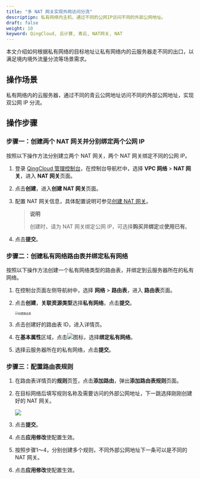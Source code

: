 ```yaml
---
title: "多 NAT 网关实现外网访问分流"
descriptipn: 私有网络内主机，通过不同的公网IP访问不同的外部公网地址。
draft: false
weight: 10
keyword: QingCloud, 云计算, 青云, NAT网关, NAT
---
```


本文介绍如何根据私有网络的目标地址让私有网络内的云服务器走不同的出口，以满足境内境外流量分流等场景需求。

## 操作场景

私有网络内的云服务器，通过不同的青云公网地址访问不同的外部公网地址，实现双公网 IP 分流。

## 操作步骤

### 步骤一：创建两个 NAT 网关并分别绑定两个公网 IP

按照以下操作方法分别建立两个 NAT 网关，两个 NAT 网关绑定不同的公网 IP。

1. 登录 [QingCloud 管理控制台](https://console.qingcloud.com/login)，在控制台导航栏中，选择 **VPC 网络** > **NAT 网关**，进入 **NAT 网关**页面。

2. 点击**创建**，进入**创建 NAT 网关**页面。

3. 配置 NAT 网关信息，具体配置说明可参见[创建 NAT 网关](../../manual/mge_nat/create_nat/)。

   > **说明**
   >
   > 创建时，请为 NAT 网关绑定公网 IP，可选择**购买并绑定**或**使用已有**。

4. 点击**提交**。

### 步骤二：创建私有网络路由表并绑定私有网络

按照以下操作方法创建一个私有网络类型的路由表，并绑定到云服务器所在的私有网络。

1. 在控制台页面左侧导航树中，选择 **网络** > **路由表**，进入 **路由表**页面。

2. 点击**创建**，**关联资源类型**选择**私有网络**，点击**提交**。

   <img src="/network/vpc/_images/504002_create_routetable.png" alt="创建路由表" style="zoom:50%;" />

3. 点击创建好的路由表 ID，进入详情页。

4. 在**基本属性**区域，点击![](/network/vpc/_images/function_icon.png)图标，选择**绑定私有网络**。

5. 选择云服务器所在的私有网络，点击**提交**。

### 步骤三：配置路由表规则

1. 在路由表详情页的**规则**页签，点击**添加路由**，弹出**添加路由表规则**页面。

2. 在目标网络后填写规则名称及需要访问的外部公网地址，下一跳选择刚刚创建好的 NAT 网关。

   ![](../../_images/bp_add_route_rule.png)

3. 点击**提交**。

4. 点击**应用修改**使配置生效。

5. 按照步骤1～4，分别创建多个规则，不同外部公网地址下一条可以是不同的 NAT 网关。

5. 点击**应用修改**使配置生效。

